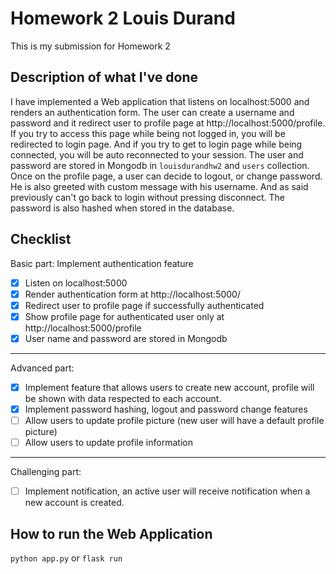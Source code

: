 # Homework 2 Louis Durand

This is my submission for Homework 2


## Description of what I've done

I have implemented a Web application that listens on localhost:5000 and renders an authentication form.
The user can create a username and password and it redirect user to profile page at http://localhost:5000/profile.
If you try to access this page while being not logged in, you will be redirected to login page. And if you try to get to login page while being connected, you will be auto reconnected to your session.
The user and password are stored in Mongodb in `louisdurandhw2` and `users` collection.
Once on the profile page, a user can decide to logout, or change password. He is also greeted with custom message with his username. And as said previously can't go back to login without pressing disconnect.
The password is also hashed when stored in the database.

## Checklist

Basic part: Implement authentication feature
- [x] Listen on localhost:5000
- [x] Render authentication form at http://localhost:5000/
- [x] Redirect user to profile page if successfully authenticated
- [x] Show profile page for authenticated user only at http://localhost:5000/profile
- [x] User name and password are stored in Mongodb
--------
Advanced part:
- [x] Implement feature that allows users to create new account, profile will be shown with data respected to each account.
- [x] Implement password hashing, logout and password change features
- [ ] Allow users to update profile picture (new user will have a default profile picture)
- [ ] Allow users to update profile information
--------
Challenging part:
- [ ] Implement notification, an active user will receive notification when a new account is created.


## How to run the Web Application

`python app.py`
or 
`flask run`